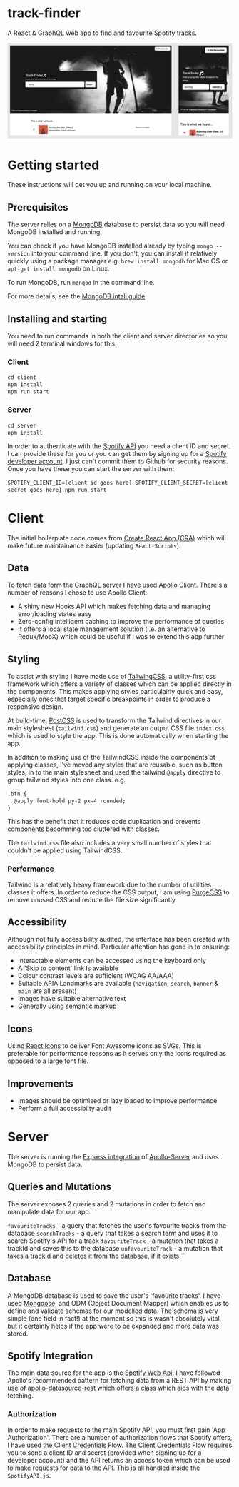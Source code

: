# track-finder
A React &amp; GraphQL web app to find and favourite Spotify tracks.

![A desktop and mobile screenshot of the Track Finder App](trackFinderScreenshot.png?raw=true)

# Getting started
These instructions will get you up and running on your local machine.

## Prerequisites
The server relies on a [MongoDB](https://www.mongodb.com/) database to persist data so you will need MongoDB installed and running. 

You can check if you have MongoDB installed already by typing `mongo --version` into your command line. If you don't, you can install it relatively quickly using a package manager e.g. `brew install mongodb` for Mac OS or `apt-get install mongodb` on Linux. 

To run MongoDB, run `mongod` in the command line.

For more details, see the [MongoDB intall guide](https://docs.mongodb.com/manual/installation/).

## Installing and starting
You need to run commands in both the client and server directories so you will need 2 terminal windows for this:

### Client
```
cd client
npm install
npm run start
```

### Server
```
cd server
npm install
```
In order to authenticate with the [Spotify API](https://developer.spotify.com/documentation/web-api/) you need a client ID and secret. I can provide these for you or you can get them by signing up for a [Spotify developer account](https://developer.spotify.com/dashboard/#). I just can't commit them to Github for security reasons. Once you have these you can start the server with them:
```
SPOTIFY_CLIENT_ID=[client id goes here] SPOTIFY_CLIENT_SECRET=[client secret goes here] npm run start
```

# Client
The initial boilerplate code comes from [Create React App (CRA)](https://github.com/facebook/create-react-app) which will make future maintainance easier (updating `React-Scripts`). 

## Data
To fetch data form the GraphQL server I have used [Apollo Client](https://www.apollographql.com/docs/react/). There's a number of reasons I chose to use Apollo Client: 
* A shiny new Hooks API which makes fetching data and managing error/loading states easy
* Zero-config intelligent caching to improve the performance of queries
* It offers a local state management solution (i.e. an alternative to Redux/MobX) which could be useful if I was to extend this app further

## Styling
To assist with styling I have made use of [TailwingCSS](https://tailwindcss.com/), a utility-first css framework which offers a variety of classes which can be applied directly in the components. This makes applying styles particulairly quick and easy, especially ones that target specific breakpoints in order to produce a responsive design.

At build-time, [PostCSS](https://postcss.org/) is used to transform the Tailwind directives in our main stylesheet (`tailwind.css`) and generate an output CSS file `index.css` which is used to style the app. This is done automatically when starting the app.

In addition to making use of the TailwindCSS inside the components bt applying classes, I've moved any styles that are reusable, such as button styles, in to the main stylesheet and used the tailwind `@apply` directive to group tailwind styles into one class. 
e.g.
```
.btn {
  @apply font-bold py-2 px-4 rounded;
}
```
This has the benefit that it reduces code duplication and prevents components becomming too cluttered with classes.

The `tailwind.css` file also includes a very small number of styles that couldn't be applied using TailwindCSS.

### Performance
Tailwind is a relatively heavy framework due to the number of utilities classes it offers. In order to reduce the CSS output, I am using [PurgeCSS](https://purgecss.com/) to remove unused CSS and reduce the file size significantly.

## Accessibility 
Although not fully accessibility audited, the interface has been created with accessibility principles in mind. Particular attention has gone in to ensuring:
* Interactable elements can be accessed using the keyboard only
* A 'Skip to content' link is available
* Colour contrast levels are sufficient (WCAG AA/AAA)
* Suitable ARIA Landmarks are available (`navigation`, `search`, `banner` & `main` are all present)
* Images have suitable alternative text
* Generally using semantic markup

## Icons
Using [React Icons](https://github.com/react-icons/react-icons) to deliver Font Awesome icons as SVGs. This is preferable for performance reasons as it serves only the icons required as opposed to a large font file.

## Improvements
* Images should be optimised or lazy loaded to improve performance
* Perform a full accessibilty audit

# Server
The server is running the [Express integration](https://github.com/apollographql/apollo-server/tree/master/packages/apollo-server-express) of [Apollo-Server](https://github.com/apollographql/apollo-server#readme) and uses MongoDB to persist data. 

## Queries and Mutations
The server exposes 2 queries and 2 mutations in order to fetch and manipulate data for our app.

`favouriteTracks` - a query that fetches the user's favourite tracks from the database
`searchTracks` - a query that takes a search term and uses it to search Spotify's API for a track
`favouriteTrack` - a mutation that takes a trackId and saves this to the database
`unfavouriteTrack` - a mutation that takes a trackId and deletes it from the database, if it exists
``

## Database
A MongoDB database is used to save the user's 'favourite tracks'. I have used [Mongoose](https://mongoosejs.com/), and ODM (Object Document Mapper) which enables us to define and validate schemas for our modelled data. The schema is very simple (one field in fact!) at the moment so this is wasn't absolutely vital, but it certainly helps if the app were to be expanded and more data was stored.

## Spotify Integration
The main data source for the app is the [Spotify Web Api](https://developer.spotify.com/documentation/web-api/). I have followed Apollo's recommended pattern for fetching data from a REST API by making use of [apollo-datasource-rest](https://www.apollographql.com/docs/apollo-server/data/data-sources/) which offers a class which aids with the data fetching.

### Authorization
In order to make requests to the main Spotify API, you must first gain 'App Authorization'. There are a number of authorization flows that Spotify offers, I have used the [Client Credentials Flow](https://developer.spotify.com/documentation/general/guides/authorization-guide/#client-credentials-flow). The Client Credentials Flow requires you to send a client ID and secret (provided when signing up for a developer account) and the API returns an access token which can be used to make requests for data to the API. This is all handled inside the `SpotifyAPI.js`.

